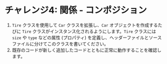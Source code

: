 # チャレンジ4: 関係 - コンポジション

1. `Tire` クラスを使用して `Car` クラスを拡張し、`Car` オブジェクトを作成するたびに `Tire` クラスがインスタンス化されるようにします。`Tire` クラスには `size` や `type` などの属性 (プロパティ) を定義し、ヘッダーファイルとソースファイルに分けてこのクラスを書いてください。
2. 既存のコードが新しく追加したコードとともに正常に動作することを確認します。
